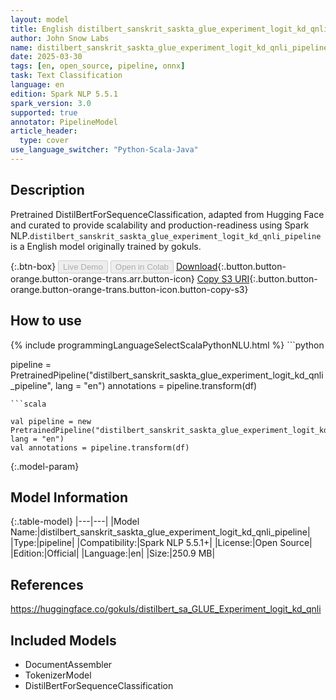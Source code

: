 ```yaml
---
layout: model
title: English distilbert_sanskrit_saskta_glue_experiment_logit_kd_qnli_pipeline pipeline DistilBertForSequenceClassification from gokuls
author: John Snow Labs
name: distilbert_sanskrit_saskta_glue_experiment_logit_kd_qnli_pipeline
date: 2025-03-30
tags: [en, open_source, pipeline, onnx]
task: Text Classification
language: en
edition: Spark NLP 5.5.1
spark_version: 3.0
supported: true
annotator: PipelineModel
article_header:
  type: cover
use_language_switcher: "Python-Scala-Java"
---
```


## Description

Pretrained DistilBertForSequenceClassification, adapted from Hugging Face and curated to provide scalability and production-readiness using Spark NLP.`distilbert_sanskrit_saskta_glue_experiment_logit_kd_qnli_pipeline` is a English model originally trained by gokuls.

{:.btn-box}
<button class="button button-orange" disabled>Live Demo</button>
<button class="button button-orange" disabled>Open in Colab</button>
[Download](https://s3.amazonaws.com/auxdata.johnsnowlabs.com/public/models/distilbert_sanskrit_saskta_glue_experiment_logit_kd_qnli_pipeline_en_5.5.1_3.0_1743319023837.zip){:.button.button-orange.button-orange-trans.arr.button-icon}
[Copy S3 URI](s3://auxdata.johnsnowlabs.com/public/models/distilbert_sanskrit_saskta_glue_experiment_logit_kd_qnli_pipeline_en_5.5.1_3.0_1743319023837.zip){:.button.button-orange.button-orange-trans.button-icon.button-copy-s3}

## How to use



<div class="tabs-box" markdown="1">
{% include programmingLanguageSelectScalaPythonNLU.html %}
```python

pipeline = PretrainedPipeline("distilbert_sanskrit_saskta_glue_experiment_logit_kd_qnli_pipeline", lang = "en")
annotations =  pipeline.transform(df)   

```
```scala

val pipeline = new PretrainedPipeline("distilbert_sanskrit_saskta_glue_experiment_logit_kd_qnli_pipeline", lang = "en")
val annotations = pipeline.transform(df)

```
</div>

{:.model-param}
## Model Information

{:.table-model}
|---|---|
|Model Name:|distilbert_sanskrit_saskta_glue_experiment_logit_kd_qnli_pipeline|
|Type:|pipeline|
|Compatibility:|Spark NLP 5.5.1+|
|License:|Open Source|
|Edition:|Official|
|Language:|en|
|Size:|250.9 MB|

## References

https://huggingface.co/gokuls/distilbert_sa_GLUE_Experiment_logit_kd_qnli

## Included Models

- DocumentAssembler
- TokenizerModel
- DistilBertForSequenceClassification